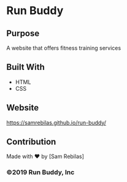 # Run Buddy

## Purpose
A website that offers fitness training services

## Built With
* HTML
* CSS

## Website 
https://samrebilas.github.io/run-buddy/

## Contribution
Made with ❤️ by [Sam Rebilas]


### ©️2019 Run Buddy, Inc 

